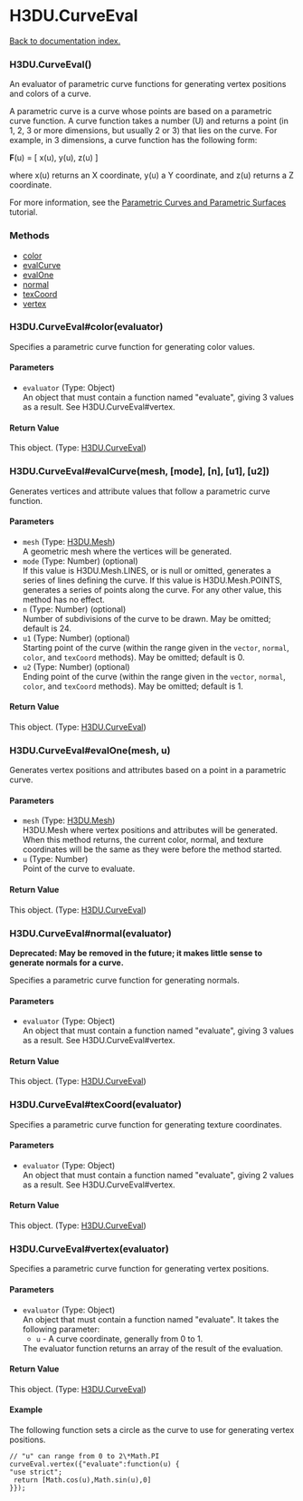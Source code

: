 # H3DU.CurveEval

[Back to documentation index.](index.md)

### H3DU.CurveEval() <a id='H3DU_CurveEval'></a>

An evaluator of parametric curve functions for generating
vertex positions and colors of a curve.

A parametric curve is a curve whose points are based on a
parametric curve function. A curve function takes a number
(U) and returns a point (in 1, 2, 3 or more dimensions, but
usually 2 or 3) that lies on the curve. For example, in 3
dimensions, a curve function has the following form:

<b>F</b>(u) = [ x(u), y(u), z(u) ]

where x(u) returns an X coordinate, y(u) a Y coordinate,
and z(u) returns a Z coordinate.

For more information, see the <a href="tutorial-surfaces.md">Parametric Curves and Parametric Surfaces</a> tutorial.

### Methods

* [color](#H3DU_CurveEval_H3DU_CurveEval_color)
* [evalCurve](#H3DU_CurveEval_H3DU_CurveEval_evalCurve)
* [evalOne](#H3DU_CurveEval_H3DU_CurveEval_evalOne)
* [normal](#H3DU_CurveEval_H3DU_CurveEval_normal)
* [texCoord](#H3DU_CurveEval_H3DU_CurveEval_texCoord)
* [vertex](#H3DU_CurveEval_H3DU_CurveEval_vertex)

### H3DU.CurveEval#color(evaluator) <a id='H3DU_CurveEval_H3DU_CurveEval_color'></a>

Specifies a parametric curve function for generating color values.

#### Parameters

* `evaluator` (Type: Object)<br>
    An object that must contain a function named "evaluate", giving 3 values as a result. See H3DU.CurveEval#vertex. </ul>

#### Return Value

This object. (Type: <a href="H3DU_CurveEval.md">H3DU.CurveEval</a>)

### H3DU.CurveEval#evalCurve(mesh, [mode], [n], [u1], [u2]) <a id='H3DU_CurveEval_H3DU_CurveEval_evalCurve'></a>

Generates vertices and attribute values that follow a parametric curve
function.

#### Parameters

* `mesh` (Type: <a href="H3DU_Mesh.md">H3DU.Mesh</a>)<br>
    A geometric mesh where the vertices will be generated.
* `mode` (Type: Number) (optional)<br>
    If this value is H3DU.Mesh.LINES, or is null or omitted, generates a series of lines defining the curve. If this value is H3DU.Mesh.POINTS, generates a series of points along the curve. For any other value, this method has no effect.
* `n` (Type: Number) (optional)<br>
    Number of subdivisions of the curve to be drawn. May be omitted; default is 24.
* `u1` (Type: Number) (optional)<br>
    Starting point of the curve (within the range given in the <code>vector</code>, <code>normal</code>, <code>color</code>, and <code>texCoord</code> methods). May be omitted; default is 0.
* `u2` (Type: Number) (optional)<br>
    Ending point of the curve (within the range given in the <code>vector</code>, <code>normal</code>, <code>color</code>, and <code>texCoord</code> methods). May be omitted; default is 1.

#### Return Value

This object. (Type: <a href="H3DU_CurveEval.md">H3DU.CurveEval</a>)

### H3DU.CurveEval#evalOne(mesh, u) <a id='H3DU_CurveEval_H3DU_CurveEval_evalOne'></a>

Generates vertex positions and attributes based on a point
in a parametric curve.

#### Parameters

* `mesh` (Type: <a href="H3DU_Mesh.md">H3DU.Mesh</a>)<br>
    H3DU.Mesh where vertex positions and attributes will be generated. When this method returns, the current color, normal, and texture coordinates will be the same as they were before the method started.
* `u` (Type: Number)<br>
    Point of the curve to evaluate.

#### Return Value

This object. (Type: <a href="H3DU_CurveEval.md">H3DU.CurveEval</a>)

### H3DU.CurveEval#normal(evaluator) <a id='H3DU_CurveEval_H3DU_CurveEval_normal'></a>

<b>Deprecated: May be removed in the future; it makes little sense
to generate normals for a curve.</b>

Specifies a parametric curve function for generating normals.

#### Parameters

* `evaluator` (Type: Object)<br>
    An object that must contain a function named "evaluate", giving 3 values as a result. See H3DU.CurveEval#vertex. </ul>

#### Return Value

This object. (Type: <a href="H3DU_CurveEval.md">H3DU.CurveEval</a>)

### H3DU.CurveEval#texCoord(evaluator) <a id='H3DU_CurveEval_H3DU_CurveEval_texCoord'></a>

Specifies a parametric curve function for generating texture coordinates.

#### Parameters

* `evaluator` (Type: Object)<br>
    An object that must contain a function named "evaluate", giving 2 values as a result. See H3DU.CurveEval#vertex. </ul>

#### Return Value

This object. (Type: <a href="H3DU_CurveEval.md">H3DU.CurveEval</a>)

### H3DU.CurveEval#vertex(evaluator) <a id='H3DU_CurveEval_H3DU_CurveEval_vertex'></a>

Specifies a parametric curve function for generating vertex positions.

#### Parameters

* `evaluator` (Type: Object)<br>
    An object that must contain a function named "evaluate". It takes the following parameter:<ul> <li><code>u</code> - A curve coordinate, generally from 0 to 1. </ul> The evaluator function returns an array of the result of the evaluation.

#### Return Value

This object. (Type: <a href="H3DU_CurveEval.md">H3DU.CurveEval</a>)

#### Example

The following function sets a circle as the curve
to use for generating vertex positions.

    // "u" can range from 0 to 2\*Math.PI
    curveEval.vertex({"evaluate":function(u) {
    "use strict";
     return [Math.cos(u),Math.sin(u),0]
    }});
